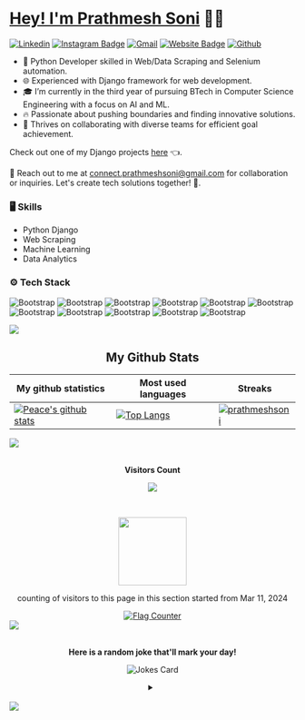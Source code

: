 # [Hey! I'm Prathmesh Soni](https://prathmeshsoni.works/) 👨‍💻

[![Linkedin](https://img.shields.io/badge/-LinkedIn-blue?style=flat&logo=Linkedin&logoColor=white)](https://www.linkedin.com/in/prathmeshsoni/)
[![Instagram Badge](https://img.shields.io/badge/-Instagram-purple?logo=instagram&logoColor=white&link=https://instagram.com/prathmeshsoni25/)](https://www.instagram.com/prathmeshsoni25)
[![Gmail](https://img.shields.io/badge/-Gmail-c14438?style=flat&logo=Gmail&logoColor=white)](mailto:connect.prathmeshsoni@gmail.com)
[![Website Badge](https://img.shields.io/badge/-Website-c14438?style=flat&logo=Google-Chrome&logoColor=white&link=https://prathmeshsoni.works/)](https://prathmeshsoni.works/)
[![Github](https://img.shields.io/github/followers/prathmeshsoni?label=Follow&style=social)](https://github.com/prathmeshsoni)

- 🐍 Python Developer skilled in Web/Data Scraping and Selenium automation.
- 🌐 Experienced with Django framework for web development.
- 🎓 I’m currently in the third year of pursuing BTech in Computer Science Engineering with a focus on AI and ML.
- 🔥 Passionate about pushing boundaries and finding innovative solutions.
- 🤝 Thrives on collaborating with diverse teams for efficient goal achievement.

Check out one of my Django projects [here](https://prathmeshsoni.works/project/) 👈.

📧 Reach out to me at [connect.prathmeshsoni@gmail.com](mailto:connect.prathmeshsoni@gmail.com) for collaboration or inquiries. Let's create tech solutions together! 🚀.

### 🖥 Skills

- Python Django
- Web Scraping 
- Machine Learning 
- Data Analytics
### ⚙️ Tech Stack

![Bootstrap](https://img.shields.io/badge/-Python-05122A?style=flat-square&logo=Python&color=353535) ![Bootstrap](https://img.shields.io/badge/-Flask-05122A?style=flat-square&logo=Flask&color=353535) ![Bootstrap](https://img.shields.io/badge/-Django-05122A?style=flat-square&logo=Django&color=353535) ![Bootstrap](https://img.shields.io/badge/-Docker-05122A?style=flat-square&logo=Docker&color=353535) ![Bootstrap](https://img.shields.io/badge/-MongoDB-05122A?style=flat-square&logo=MongoDB&color=353535) ![Bootstrap](https://img.shields.io/badge/-MySQL-05122A?style=flat-square&logo=MySQL&color=353535) ![Bootstrap](https://img.shields.io/badge/-Pandas-05122A?style=flat-square&logo=Pandas&color=353535) ![Bootstrap](https://img.shields.io/badge/-Numpy-05122A?style=flat-square&logo=Numpy&color=353535) ![Bootstrap](https://img.shields.io/badge/-Visual%20Studio%20Code-05122A?style=flat-square&logo=Visual-Studio-Code&color=353535) ![Bootstrap](https://img.shields.io/badge/-web%20scraping%20-05122A?style=flat-square&logo=web-scraping&color=353535) ![Bootstrap](https://img.shields.io/badge/-selenium%20automation-05122A?style=flat-square&logo=selenium-automation&color=353535)

<img src="https://raw.githubusercontent.com/andreasbm/readme/master/assets/lines/rainbow.png">

 <h2 align="center">My Github Stats</h2>

|My github statistics|Most used languages|Streaks|
|-|-|-|
|[![Peace's github stats](https://github-readme-stats.vercel.app/api?username=prathmeshsoni&show_icons=true&theme=dark&hide_title=true)](https://github.com/prathmeshsoni)|[![Top Langs](https://github-readme-stats.vercel.app/api/top-langs/?username=prathmeshsoni&show_icons=true&theme=dark&hide_title=true)](https://github.com/prathmeshsoni)|[![prathmeshsoni](https://github-readme-streak-stats.herokuapp.com/?user=prathmeshsoni&theme=dark)](https://github.com/prathmeshsoni)
<img src="https://raw.githubusercontent.com/andreasbm/readme/master/assets/lines/rainbow.png">


<!-- START NEW SECTION -->
<div align="center">
<br><p align="centre"><b>Visitors Count</b></p>  
<p align="center"><img align="center" src="https://profile-counter.glitch.me/{prathmeshsoni}/count.svg" /></p> 
<br></div>


<p align="center">
 <img align="" height='120px' src="https://raw.githubusercontent.com/rodrigograca31/rodrigograca31/master/matrix.svg" />
</p>

<div align="center">
<p align="center">counting of visitors to this page in this section started from Mar 11, 2024</p> 
<a href="https://info.flagcounter.com/W6vA"><img src="https://s01.flagcounter.com/count/W6vA/bg_FFFFFF/txt_000000/border_CCCCCC/columns_2/maxflags_18/viewers_0/labels_0/pageviews_0/flags_0/percent_0/" alt="Flag Counter" border="0">
</a>
</div>

<img src="https://raw.githubusercontent.com/andreasbm/readme/master/assets/lines/rainbow.png">

<!-- START NEW SECTION -->
<div align="center">
 <br>
 <p align="centre"><b> Here is a random joke that'll mark your day!</b></p>
 
 
![Jokes Card](https://readme-jokes.vercel.app/api)
 

<details><summary align="center"> </samp></summary><p align ="centre"> Refresh page to load New joke</p></details>
<br>
</div>

<img src="https://raw.githubusercontent.com/andreasbm/readme/master/assets/lines/rainbow.png">
